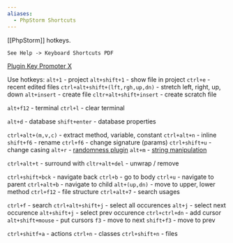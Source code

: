 ```yaml
---
aliases:
  - PhpStorm Shortcuts
---
```

[[PhpStorm]] hotkeys.

`See Help -> Keyboard Shortcuts PDF`

[Plugin Key Promoter X](https://plugins.jetbrains.com/plugin/9792-key-promoter-x)

Use hotkeys:
`alt+1` - project
`alt+shift+1` - show file in project
`ctrl+e` - recent edited files
`ctrl+alt+shift+(lft,rgh,up,dn)` - stretch left, right, up, down
`alt+insert` - create file
`cltr+alt+shift+insert` - create scratch file

`alt+f12` - terminal
`ctrl+l` - clear terminal

`alt+d` - database
`shift+enter` - database properties

`ctrl+alt+(m,v,c)` - extract method, variable, constant
`ctrl+alt+n` - inline
`shift+f6` - rename
`ctrl+f6` - change signature (params)
`ctrl+shift+u` - change casing
`alt+r` - [randomness plugin](https://plugins.jetbrains.com/plugin/9836-randomness) 
`alt+m` - [string manipulation](https://plugins.jetbrains.com/plugin/2162-string-manipulation)

`ctrl+alt+t` - surround with
`cltr+alt+del` - unwrap / remove

`ctrl+shift+bck` - navigate back
`ctrl+b` - go to body
`ctrl+u` - navigate to parent
`ctrl+alt+b` - navigate to child
`alt+(up,dn)` - move to upper, lower method
`ctrl+f12` - file structure
`ctrl+alt+7` - search usages

`ctrl+f` - search
`ctrl+alt+shift+j` - select all occurences
`alt+j` - select next occurence
`alt+shift+j` - select prev occurence
`ctrl+ctrl+dn` - add cursor
`alt+shift+mouse` - put cursors
`f3` - move to next 
`shift+f3` - move to prev

`ctrl+shitf+a` - actions
`ctrl+n` - classes
`ctrl+shift+n` - files
